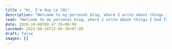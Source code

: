 ```yaml
---
title : "Hi, I'm Quy Le (Q)"
description: "Welcome to my personal blog, where I write about things I had faced and learned in daily life."
lead: "Welcome to my personal blog, where I write about things I had faced and learned in daily life."
date: 2020-10-06T08:47:36+00:00
lastmod: 2023-08-16T22:05:36+07:00
draft: false
images: []
---
```

